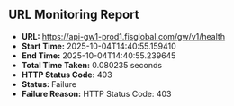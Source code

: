 ## URL Monitoring Report

- **URL:** https://api-gw1-prod1.fisglobal.com/gw/v1/health
- **Start Time:** 2025-10-04T14:40:55.159410
- **End Time:** 2025-10-04T14:40:55.239645
- **Total Time Taken:** 0.080235 seconds
- **HTTP Status Code:** 403
- **Status:** Failure
- **Failure Reason:** HTTP Status Code: 403

